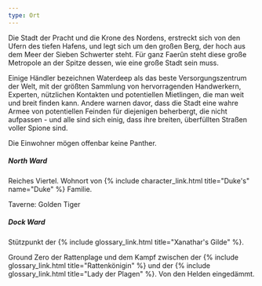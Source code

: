 ```yaml
---
type: Ort
---
```


Die Stadt der Pracht und die Krone des Nordens, erstreckt sich von den Ufern des tiefen Hafens, und
legt sich um den großen Berg, der hoch aus dem Meer der Sieben Schwerter steht. Für ganz Faerûn
steht diese große Metropole an der Spitze dessen, wie eine große Stadt sein muss.

Einige Händler bezeichnen Waterdeep als das beste Versorgungszentrum der Welt, mit der größten
Sammlung von hervorragenden Handwerkern, Experten, nützlichen Kontakten und potentiellen Mietlingen,
die man weit und breit finden kann. Andere warnen davor, dass die Stadt eine wahre Armee von
potentiellen Feinden für diejenigen beherbergt, die nicht aufpassen - und alle sind sich einig, dass
ihre breiten, überfüllten Straßen voller Spione sind.

Die Einwohner mögen offenbar keine Panther.

##### North Ward

Reiches Viertel. Wohnort von {% include character_link.html title="Duke's" name="Duke" %} Familie.

Taverne: Golden Tiger

##### Dock Ward

Stützpunkt der {% include glossary_link.html title="Xanathar's Gilde" %}.

Ground Zero der Rattenplage und dem Kampf zwischen der {% include glossary_link.html
title="Rattenkönigin" %} und der {% include glossary_link.html title="Lady der Plagen" %}. Von den
Helden eingedämmt.
